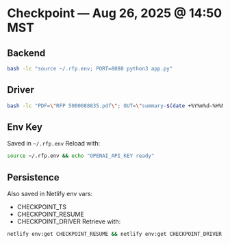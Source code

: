 # Checkpoint — Aug 26, 2025 @ 14:50 MST

## Backend
```bash
bash -lc "source ~/.rfp.env; PORT=8080 python3 app.py"
```

## Driver
```bash
bash -lc "PDF=\"RFP 5000088835.pdf\"; OUT=\"summary-$(date +%Y%m%d-%H%M%S).html\"; base64 < \"\" | tr -d \"\n\" | jq -Rs --arg f \"\" "{content: ., filename: \$f}" | curl -sS -H "Content-Type: application/json" --data-binary @- http://127.0.0.1:8080/ai/v2/summarize -o \"\" && open \"\" && echo \"✅ Opened  for \""
```

## Env Key
Saved in `~/.rfp.env`
Reload with:
```bash
source ~/.rfp.env && echo "OPENAI_API_KEY ready"
```

## Persistence
Also saved in Netlify env vars:
- CHECKPOINT_TS
- CHECKPOINT_RESUME
- CHECKPOINT_DRIVER
Retrieve with:
```bash
netlify env:get CHECKPOINT_RESUME && netlify env:get CHECKPOINT_DRIVER
```
